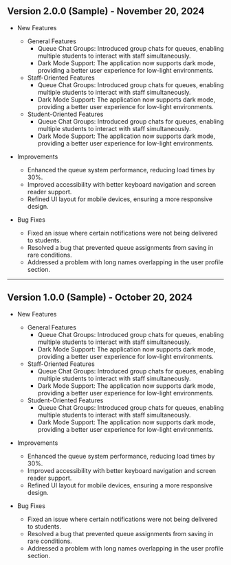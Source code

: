 ## Version 2.0.0 (Sample) - November 20, 2024

- New Features
  - General Features
    - Queue Chat Groups: Introduced group chats for queues, enabling multiple students to interact with staff simultaneously.
    - Dark Mode Support: The application now supports dark mode, providing a better user experience for low-light environments.
  - Staff-Oriented Features
    - Queue Chat Groups: Introduced group chats for queues, enabling multiple students to interact with staff simultaneously.
    - Dark Mode Support: The application now supports dark mode, providing a better user experience for low-light environments.
  - Student-Oriented Features
    - Queue Chat Groups: Introduced group chats for queues, enabling multiple students to interact with staff simultaneously.
    - Dark Mode Support: The application now supports dark mode, providing a better user experience for low-light environments.

- Improvements
  - Enhanced the queue system performance, reducing load times by 30%.
  - Improved accessibility with better keyboard navigation and screen reader support.
  - Refined UI layout for mobile devices, ensuring a more responsive design.

- Bug Fixes
  - Fixed an issue where certain notifications were not being delivered to students.
  - Resolved a bug that prevented queue assignments from saving in rare conditions.
  - Addressed a problem with long names overlapping in the user profile section.

***

## Version 1.0.0 (Sample) - October 20, 2024

- New Features
  - General Features
    - Queue Chat Groups: Introduced group chats for queues, enabling multiple students to interact with staff simultaneously.
    - Dark Mode Support: The application now supports dark mode, providing a better user experience for low-light environments.
  - Staff-Oriented Features
    - Queue Chat Groups: Introduced group chats for queues, enabling multiple students to interact with staff simultaneously.
    - Dark Mode Support: The application now supports dark mode, providing a better user experience for low-light environments.
  - Student-Oriented Features
    - Queue Chat Groups: Introduced group chats for queues, enabling multiple students to interact with staff simultaneously.
    - Dark Mode Support: The application now supports dark mode, providing a better user experience for low-light environments.

- Improvements
  - Enhanced the queue system performance, reducing load times by 30%.
  - Improved accessibility with better keyboard navigation and screen reader support.
  - Refined UI layout for mobile devices, ensuring a more responsive design.

- Bug Fixes
  - Fixed an issue where certain notifications were not being delivered to students.
  - Resolved a bug that prevented queue assignments from saving in rare conditions.
  - Addressed a problem with long names overlapping in the user profile section.
